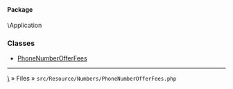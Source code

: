 ## 

#### Package
\Application







### Classes
* [PhoneNumberOfferFees](classes/PhoneNumberOfferFees)






***
[\\](Home) » Files » `src/Resource/Numbers/PhoneNumberOfferFees.php`